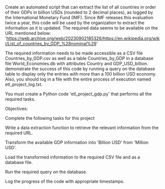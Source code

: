 Create an automated script that can extract the list of all countries in order of their GDPs in billion USDs (rounded to 2 decimal places), as logged by the International Monetary Fund (IMF). Since IMF releases this evaluation twice a year, this code will be used by the organization to extract the information as it is updated.
The required data seems to be available on the URL mentioned below:
'https://web.archive.org/web/20230902185326/https://en.wikipedia.org/wiki/List_of_countries_by_GDP_%28nominal%29'

The required information needs to be made accessible as a CSV file Countries_by_GDP.csv as well as a table Countries_by_GDP in a database file World_Economies.db with attributes Country and GDP_USD_billion.
demonstrate the success of this code by running a query on the database table to display only the entries with more than a 100 billion USD economy. Also, you should log in a file with the entire process of execution named etl_project_log.txt.

You must create a Python code 'etl_project_gdp.py' that performs all the required tasks.

Objectives:

Complete the following tasks for this project

Write a data extraction function to retrieve the relevant information from the required URL.

Transform the available GDP information into 'Billion USD' from 'Million USD'.

Load the transformed information to the required CSV file and as a database file.

Run the required query on the database.

Log the progress of the code with appropriate timestamps.
